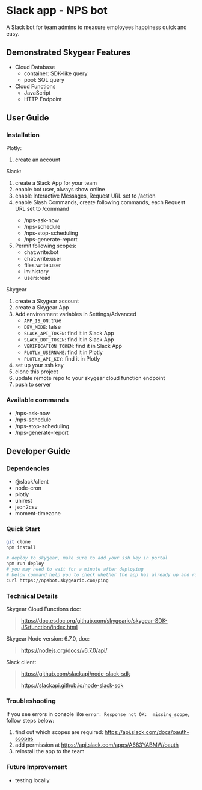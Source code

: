 # Slack app - NPS bot
A Slack bot for team admins to measure employees happiness quick and easy.

## Demonstrated Skygear Features
* Cloud Database
    * container: SDK-like query
    * pool: SQL query
* Cloud Functions
    * JavaScript
    * HTTP Endpoint

## User Guide

### Installation
Plotly:
1. create an account

Slack:
1. create a Slack App for your team
2. enable bot user, always show online
3. enable Interactive Messages, Request URL set to <your-skygear-endpoint>/action
4. enable Slash Commands, create following commands, each Request URL set to <your-skygear-endpoint>/command
    * /nps-ask-now
    * /nps-schedule
    * /nps-stop-scheduling
    * /nps-generate-report
5. Permit following scopes:
    * chat:write:bot
    * chat:write:user
    * files:write:user
    * im:history
    * users:read

Skygear
1. create a Skygear account
2. create a Skygear App
3. Add environment variables in Settings/Advanced
    * `APP_IS_ON`: true
    * `DEV_MODE`: false
    * `SLACK_API_TOKEN`: find it in Slack App
    * `SLACK_BOT_TOKEN`: find it in Slack App
    * `VERIFICATION_TOKEN`: find it in Slack App
    * `PLOTLY_USERNAME`: find it in Plotly
    * `PLOTLY_API_KEY`: find it in Plotly
4. set up your ssh key
5. clone this project
6. update remote repo to your skygear cloud function endpoint
7. push to server

### Available commands
* /nps-ask-now
* /nps-schedule
* /nps-stop-scheduling
* /nps-generate-report

## Developer Guide

### Dependencies
* @slack/client
* node-cron
* plotly
* unirest
* json2csv
* moment-timezone

### Quick Start

```bash
git clone
npm install
```

```bash
# deploy to skygear, make sure to add your ssh key in portal
npm run deploy
# you may need to wait for a minute after deploying
# below command help you to check whether the app has already up and running
curl https://npsbot.skygeario.com/ping
```

### Technical Details
Skygear Cloud Functions doc:
> https://doc.esdoc.org/github.com/skygeario/skygear-SDK-JS/function/index.html

Skygear Node version: 6.7.0, doc:
> https://nodejs.org/docs/v6.7.0/api/

Slack client:
> https://github.com/slackapi/node-slack-sdk
>
> https://slackapi.github.io/node-slack-sdk

### Troubleshooting
If you see errors in console like `error: Response not OK:  missing_scope`, follow steps below:
1. find out which scopes are required: https://api.slack.com/docs/oauth-scopes
2. add permission at https://api.slack.com/apps/A683YABMW/oauth
3. reinstall the app to the team

### Future Improvement
* testing locally
